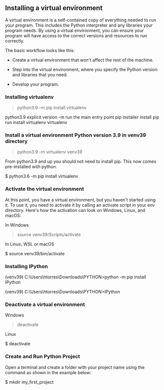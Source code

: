 

<!-- https://learn.microsoft.com/en-us/training/modules/python-create-manage-projects/ -->

<!-- https://learn.microsoft.com/en-us/training/browse/?terms=python -->


## Installing a virtual environment

A virtual environment is a self-contained copy of everything needed to run your program. This includes the Python interpreter and any libraries your program needs. By using a virtual environment, you can ensure your program will have access to the correct versions and resources to run correctly.


The basic workflow looks like this:

- Create a virtual environment that won't affect the rest of the machine.

- Step into the virtual environment, where you specify the Python version and libraries that you need.

- Develop your program.


### Installing virtualenv


> python3.9 -m pip install virtualenv

 python3.9     explicit version
 -m            run the main entry point
 pip           installer
 install       pip run install
 virtualenv    virtualenv


### Install a virtual environment Python version 3.9 in venv39 directory

 > python3.9 -m virtualenv venv39

From python3.9 and up you should not need to install pip. This now comes pre-installed with python.

$ python3.6 -m pip install virtualenv


### Activate the virtual environment

At this point, you have a virtual environment, but you haven't started using it. To use it, you need to activate it by calling an activate script in your env directory. Here's how the activation can look on Windows, Linux, and macOS:

In Windows

> source venv39/Scripts/activate

In Linux, WSL or macOS

$ source venv39/bin/activate

### Installing IPython

(venv39) C:\Users\htorres\Downloads\PYTHON>python -m pip install IPython

(venv39) C:\Users\htorres\Downloads\PYTHON>IPython


### Deactivate a virtual environment

Windows

> deactivate

Linux

$ deactivate

### Create and Run Python Project

 Open a terminal and create a folder with your project name using the command as shown in the example below:


$ mkdir my_first_project
